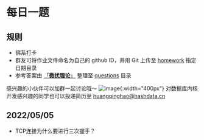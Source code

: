 # 每日一题
## 规则
- 佛系打卡
- 群友可将作业文件命名为自己的 github ID，并用 Git 上传至 [homework](https://github.com/wfnuser/Algorithms/tree/main/Interview/Fundamental/homework) 指定日期目录
- 参考答案由 [「**微扰理论**」](https://github.com/wfnuser) 整理至 [questions](https://github.com/wfnuser/Algorithms/tree/main/Interview/Fundamental/questions) 目录

感兴趣的小伙伴可以加群一起讨论哦～ ![image](https://user-images.githubusercontent.com/8191686/166963093-9fa5abac-e6e9-49ed-82a4-7f021a4218d4.png){:width="400px"}
对数据库内核开发感兴趣的同学也可以投递简历至 huangqinghao@hashdata.cn

## 2022/05/05
- TCP连接为什么要进行三次握手？
